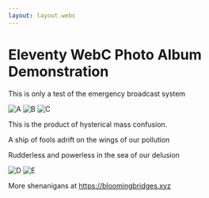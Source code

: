 ```yaml
---
layout: layout.webc
---
```

# Eleventy WebC Photo Album Demonstration

This is only a test
of the emergency broadcast system

<photo-album>![A](/a.png) ![B](/b.png) ![C](/c.png)</photo-album>

This is the product of
hysterical mass confusion.

A ship of fools adrift 
on the wings of our pollution

Rudderless and powerless 
in the sea of our delusion

<photo-album>![D](/d.png) ![E](/e.png)</photo-album>

More shenanigans at 
https://bloomingbridges.xyz
